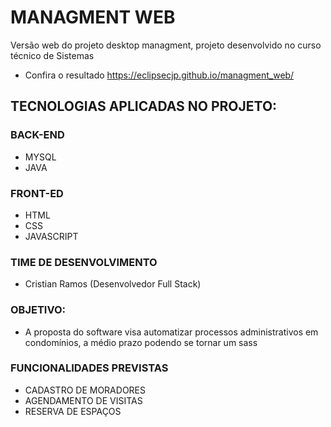# MANAGMENT WEB #
Versão web do projeto desktop managment, projeto desenvolvido no curso técnico de Sistemas
 - Confira o resultado https://eclipsecjp.github.io/managment_web/

## TECNOLOGIAS APLICADAS NO PROJETO: ##
### BACK-END ###
- MYSQL
- JAVA
### FRONT-ED ###
- HTML
- CSS
- JAVASCRIPT

### TIME DE DESENVOLVIMENTO ###
  - Cristian Ramos (Desenvolvedor Full Stack)

### OBJETIVO: ###
- A proposta do software visa automatizar processos administrativos em condomínios, a médio prazo podendo se tornar um sass

### FUNCIONALIDADES PREVISTAS ###
- CADASTRO DE MORADORES
- AGENDAMENTO DE VISITAS
- RESERVA DE ESPAÇOS
  
